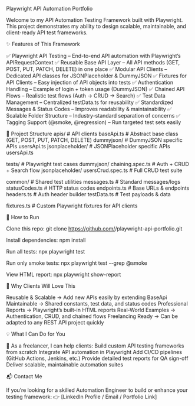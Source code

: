 Playwright API Automation Portfolio

Welcome to my API Automation Testing Framework built with Playwright.
This project demonstrates my ability to design scalable, maintainable, and client-ready API test frameworks.

✨ Features of This Framework

✅ Playwright API Testing – End-to-end API automation with Playwright’s APIRequestContext
✅ Reusable Base API Layer – All API methods (GET, POST, PUT, PATCH, DELETE) in one place
✅ Modular API Clients – Dedicated API classes for JSONPlaceholder & DummyJSON
✅ Fixtures for API Clients – Easy injection of API objects into tests
✅ Authentication Handling – Example of login + token usage (DummyJSON)
✅ Chained API Flows – Realistic test flows (Auth → CRUD → Search)
✅ Test Data Management – Centralized testData.ts for reusability
✅ Standardized Messages & Status Codes – Improves readability & maintainability
✅ Scalable Folder Structure – Industry-standard separation of concerns
✅ Tagging Support (@smoke, @regression) – Run targeted test sets easily

📂 Project Structure
apis/                   # API clients
  baseApi.ts            # Abstract base class (GET, POST, PUT, PATCH, DELETE)
  dummyjson/            # DummyJSON specific APIs
    usersApi.ts
  jsonplaceholder/      # JSONPlaceholder specific APIs
    usersApi.ts

tests/                  # Playwright test cases
  dummyjson/
    chaining.spec.ts    # Auth + CRUD + Search flow
  jsonplaceholder/
    usersCrud.spec.ts   # Full CRUD test suite

common/                 # Shared test utilities
  messages.ts           # Standard messages/logs
  statusCodes.ts        # HTTP status codes
  endpoints.ts          # Base URLs & endpoints
  headers.ts            # Auth header builder
  testData.ts           # Test payloads & data

fixtures.ts             # Custom Playwright fixtures for API clients


🚀 How to Run

Clone this repo:
git clone https://github.com/<your-username>/playwright-api-portfolio.git

Install dependencies:
npm install

Run all tests:
npx playwright test

Run only smoke tests:
npx playwright test --grep @smoke

View HTML report:
npx playwright show-report


🎯 Why Clients Will Love This

Reusable & Scalable → Add new APIs easily by extending BaseApi
Maintainable → Shared constants, test data, and status codes
Professional Reports → Playwright’s built-in HTML reports
Real-World Examples → Authentication, CRUD, and chained flows
Freelancing Ready → Can be adapted to any REST API project quickly


💡 What I Can Do for You

💼 As a freelancer, I can help clients:
Build custom API testing frameworks from scratch
Integrate API automation in Playwright
Add CI/CD pipelines (GitHub Actions, Jenkins, etc.)
Provide detailed test reports for QA sign-off
Deliver scalable, maintainable automation suites


📬 Contact Me

If you’re looking for a skilled Automation Engineer to build or enhance your testing framework:
👉 [LinkedIn Profile / Email / Portfolio Link]
